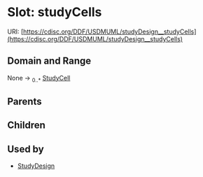 
# Slot: studyCells




URI: [https://cdisc.org/DDF/USDMUML/studyDesign__studyCells](https://cdisc.org/DDF/USDMUML/studyDesign__studyCells)


## Domain and Range

None &#8594;  <sub>0..\*</sub> [StudyCell](StudyCell.md)

## Parents


## Children


## Used by

 * [StudyDesign](StudyDesign.md)

